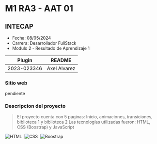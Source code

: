 # M1 RA3 - AAT 01
## INTECAP

- Fecha: 08/05/2024
- Carrera: Desarrollador FullStack
- Modulo 2 - Resultado de Aprendizaje 1

| Plugin | README |
| ------ | ------ |
| 2023-023346 | Axel Alvarez |

### Sitio web 
pendiente

### Descripcion del proyecto
> El proyecto cuenta con 5 páginas: Inicio, animaciones, transiciones, biblioteca 1 y biblioteca 2
> Las tecnologías utilizadas fueron: HTML, CSS (Boostrap) y JavaScript

![HTML](https://img.shields.io/badge/-HTML-2a0505?style=flat&logo=HTML5)&nbsp;
![CSS](https://img.shields.io/badge/-CSS-2a0505?style=flat&logo=CSS3&logoColor=1572B6)&nbsp;
![Boostrap](https://img.shields.io/badge/Bootstrap-black%20?logo=bootstrap)&nbsp;
